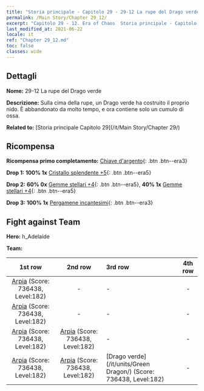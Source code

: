 ```yaml
---
title: "Storia principale - Capitolo 29 - 29-12 La rupe del Drago verde"
permalink: /Main Story/Chapter 29_12/
excerpt: "Capitolo 29 - 12. Era of Chaos  Storia principale - Capitolo 29_12. 29-12 La rupe del Drago verde"
last_modified_at: 2021-06-22
locale: it
ref: "Chapter 29_12.md"
toc: false
classes: wide
---
```


## Dettagli

 **Nome:** 29-12 La rupe del Drago verde

 **Descrizione:** Sulla cima della rupe, un Drago verde ha costruito il proprio nido. È abbandonato da molto tempo, e ora contiene solo un cumulo di ossa.

 **Related to:** [Storia principale Capitolo 29](/it/Main Story/Chapter 29/)

## Ricompensa

 **Ricompensa primo completamento:** [Chiave d'argento](/ItemsIT/con_693/){: .btn .btn--era3}

 **Drop 1:** **100% 1x** [Cristallo splendente +5](/ItemsIT/mat_101/){: .btn .btn--era5}

 **Drop 2:** **60% 0x** [Gemme stellari +4](/ItemsIT/mat_93/){: .btn .btn--era5}, **40% 1x** [Gemme stellari +4](/ItemsIT/mat_93/){: .btn .btn--era5}

 **Drop 3:** **100% 1x** [Pergamene incantesimi](/ItemsIT/con_694/){: .btn .btn--era3}


## Fight against Team
 **Hero:** h_Adelaide

 **Team:**


  | 1st row | 2nd row | 3rd row | 4th row |
  |:----:|:----:|:----|:----:|
  | [Arpia](/it/units/Harpy/) (Score: 736438, Level:182)  | - | - | - |
  | [Arpia](/it/units/Harpy/) (Score: 736438, Level:182)  | - | - | - |
  | [Arpia](/it/units/Harpy/) (Score: 736438, Level:182)  | [Arpia](/it/units/Harpy/) (Score: 736438, Level:182)  | - | - |
  | [Arpia](/it/units/Harpy/) (Score: 736438, Level:182)  | [Arpia](/it/units/Harpy/) (Score: 736438, Level:182)  | [Drago verde](/it/units/Green Dragon/) (Score: 736438, Level:182)  | - |


